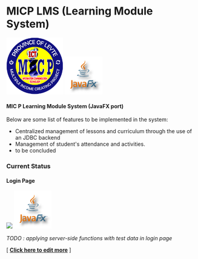 # MICP LMS (Learning Module System)

<img src="src/resources/_logo.png" height="150"/> <img src="src/resources/_javafx.png" height="100"/>

#### MIC P Learning Module System (JavaFX port)
Below are some list of features to be implemented in the system:
+ Centralized management of lessons and curriculum through the use of an JDBC backend
+ Management of student's attendance and activities.
+ to be concluded

### Current Status

#### Login Page
<img src="src/documentation/login-page.png" height="150"/> <img src="src/resources/_javafx.png" height="100"/>

_TODO : applying server-side functions with test data in login page_

[ __[Click here to edit more](https://dillinger.io/)__ ]

